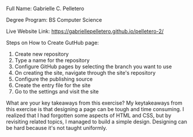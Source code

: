 Full Name: Gabrielle C. Pelletero

Degree Program: BS Computer Science

Live Website Link: https://gabriellepelletero.github.io/pelletero-2/

Steps on How to Create GutHub page:

1. Create new repository
2. Type a name for the repository
3. Configure GitHub pages by selecting the branch you want to use
4. On creating the site, navigate through the site's repository
5. Configure the publishing source
6. Create the entry file for the site
7. Go to the settings and visit the site

What are your key takeaways from this exercise?
My keytakeaways from this exercise is that designing a page can be tough and time consuming. I realized that I had forgotten some aspects of HTML and CSS, but by revisiting related topics, I managed to build a simple design. Designing can be hard because it's not taught uniformly.
